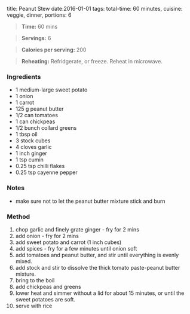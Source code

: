 title:  Peanut Stew 
date:2016-01-01
tags: total-time: 60 minutes, cuisine: veggie, dinner, portions: 6 

> **Time:** 60 mins

> **Servings:** 6

> **Calories per serving:** 200 

> **Reheating:** Refridgerate, or freeze. Reheat in microwave.

### Ingredients

* 1 medium-large sweet potato
* 1 onion
* 1 carrot
* 125 g peanut butter
* 1/2 can tomatoes
* 1 can chickpeas
* 1/2 bunch collard greens
* 1 tbsp oil
* 3 stock cubes
* 4 cloves garlic
* 1 inch ginger
* 1 tsp cumin
* 0.25 tsp chilli flakes
* 0.25 tsp cayenne pepper

### Notes

* make sure not to let the peanut butter mixture stick and burn

### Method

1. chop garlic and finely grate ginger - fry for 2 mins
2. add onion - fry for 2 mins
3. add sweet potato and carrot (1 inch cubes)
4. add spices - fry for a few minutes until onion soft
5. add tomatoes and peanut butter, and stir until everything is evenly mixed. 
6. add stock and stir to dissolve the thick tomato paste-peanut butter mixture. 
7. bring to the boil
8. add chickpeas and greens
9. lower heat and simmer without a lid for about 15 minutes, or until the sweet potatoes are soft. 
10. serve with rice
